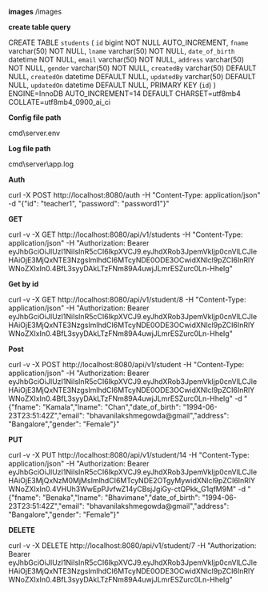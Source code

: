 **images**
/images

**create table query**

CREATE TABLE `students` (
   `id` bigint NOT NULL AUTO_INCREMENT,
   `fname` varchar(50) NOT NULL,
   `lname` varchar(50) NOT NULL,
   `date_of_birth` datetime NOT NULL,
   `email` varchar(50) NOT NULL,
   `address` varchar(50) NOT NULL,
   `gender` varchar(50) NOT NULL,
   `createdBy` varchar(50) DEFAULT NULL,
   `createdOn` datetime DEFAULT NULL,
   `updatedBy` varchar(50) DEFAULT NULL,
   `updatedOn` datetime DEFAULT NULL,
   PRIMARY KEY (`id`)
 ) ENGINE=InnoDB AUTO_INCREMENT=14 DEFAULT CHARSET=utf8mb4 COLLATE=utf8mb4_0900_ai_ci


**Config file path**

cmd\server\.env

**Log file path**

cmd\server\app.log

**Auth**

curl -X POST http://localhost:8080/auth -H "Content-Type: application/json" -d "{\"id\": \"teacher1\", \"password\": \"password1\"}"

**GET**

curl -v -X GET http://localhost:8080/api/v1/students -H "Content-Type: application/json" -H "Authorization: Bearer eyJhbGciOiJIUzI1NiIsInR5cCI6IkpXVCJ9.eyJhdXRob3JpemVkIjp0cnVlLCJleHAiOjE3MjQxNTE3NzgsImlhdCI6MTcyNDE0ODE3OCwidXNlcl9pZCI6InRlYWNoZXIxIn0.4BfL3syyDAkLTzFNm89A4uwjJLmrESZurc0Ln-HheIg"

**Get by id**

curl -v -X GET http://localhost:8080/api/v1/student/8 -H "Content-Type: application/json" -H "Authorization: Bearer eyJhbGciOiJIUzI1NiIsInR5cCI6IkpXVCJ9.eyJhdXRob3JpemVkIjp0cnVlLCJleHAiOjE3MjQxNTE3NzgsImlhdCI6MTcyNDE0ODE3OCwidXNlcl9pZCI6InRlYWNoZXIxIn0.4BfL3syyDAkLTzFNm89A4uwjJLmrESZurc0Ln-HheIg"

**Post**

curl -v -X POST http://localhost:8080/api/v1/student -H "Content-Type: application/json" -H "Authorization: Bearer eyJhbGciOiJIUzI1NiIsInR5cCI6IkpXVCJ9.eyJhdXRob3JpemVkIjp0cnVlLCJleHAiOjE3MjQxNTE3NzgsImlhdCI6MTcyNDE0ODE3OCwidXNlcl9pZCI6InRlYWNoZXIxIn0.4BfL3syyDAkLTzFNm89A4uwjJLmrESZurc0Ln-HheIg" -d "{\"fname\": \"Kamala\",\"lname\": \"Chan\",\"date_of_birth\": \"1994-06-23T23:51:42Z\",\"email\": \"bhavanilakshmegowda@gmail\",\"address\": \"Bangalore\",\"gender\": \"Female\"}"


**PUT**

curl -v -X PUT http://localhost:8080/api/v1/student/14 -H "Content-Type: application/json" -H "Authorization: Bearer eyJhbGciOiJIUzI1NiIsInR5cCI6IkpXVCJ9.eyJhdXRob3JpemVkIjp0cnVlLCJleHAiOjE3MjQxNzM0MjMsImlhdCI6MTcyNDE2OTgyMywidXNlcl9pZCI6InRlYWNoZXIxIn0.4VHUh3WwEpPJvfwZ14yCBsjJgiGy-ctQPkk_G1qfM9M" -d "{\"fname\": \"Benaka\",\"lname\": \"Bhavimane\",\"date_of_birth\": \"1994-06-23T23:51:42Z\",\"email\": \"bhavanilakshmegowda@gmail\",\"address\": \"Bangalore\",\"gender\": \"Female\"}"


**DELETE**

curl -v -X DELETE http://localhost:8080/api/v1/student/7 -H "Authorization: Bearer eyJhbGciOiJIUzI1NiIsInR5cCI6IkpXVCJ9.eyJhdXRob3JpemVkIjp0cnVlLCJleHAiOjE3MjQxNTE3NzgsImlhdCI6MTcyNDE0ODE3OCwidXNlcl9pZCI6InRlYWNoZXIxIn0.4BfL3syyDAkLTzFNm89A4uwjJLmrESZurc0Ln-HheIg"

